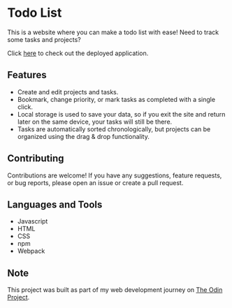 # Todo List

This is a website where you can make a todo list with ease! Need to track some tasks and projects?

Click [here](https://mattheweng1.github.io/project-todo-list/) to check out the deployed application.

## Features

- Create and edit projects and tasks.
- Bookmark, change priority, or mark tasks as completed with a single click.
- Local storage is used to save your data, so if you exit the site and return later on the same device, your tasks will still be there.
- Tasks are automatically sorted chronologically, but projects can be organized using the drag & drop functionality.

## Contributing

Contributions are welcome! If you have any suggestions, feature requests, or bug reports, please open an issue or create a pull request.

## Languages and Tools

- Javascript
- HTML
- CSS
- npm
- Webpack

## Note

This project was built as part of my web development journey on [The Odin Project](https://www.theodinproject.com/about).
